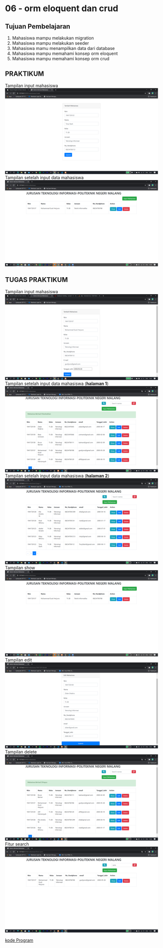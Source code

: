 # 06 - orm eloquent dan crud

## Tujuan Pembelajaran

1. Mahasiswa mampu melakukan migration
2. Mahasiswa mampu melakukan seeder
3. Mahasiswa mamu menampilkan data dari database
4. Mahasiswa mampu memahami konsep orm eloquent
5. Mahasiswa mampu memahami konsep orm crud

## PRAKTIKUM 
Tampilan input mahasiswa
![gambar](img/4.png)
Tampilan setelah input data mahasiswa
![gambar](img/1.png)

## TUGAS PRAKTIKUM
Tampilan input mahasiswa
![gambar](img/5.png)
Tampilan setelah input data mahasiswa (**halaman 1**)
![gambar](img/6.png)
Tampilan setelah input data mahasiswa (**halaman 2**)
![gambar](img/8.png)
Tampilan show
![gambar](img/1.png)
Tampilan edit
![gambar](img/3.png)
Tampilan delete
![gambar](img/7.png)
Fitur search
![gambar](img/9.png)

[kode Program](../../src/07_orm_eloquent_crud/mahasiswa)
